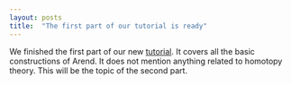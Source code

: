 ```yaml
---
layout: posts
title:  "The first part of our tutorial is ready"
---
```


We finished the first part of our new [tutorial](/documentation/tutorial).
It covers all the basic constructions of Arend.
It does not mention anything related to homotopy theory.
This will be the topic of the second part.
